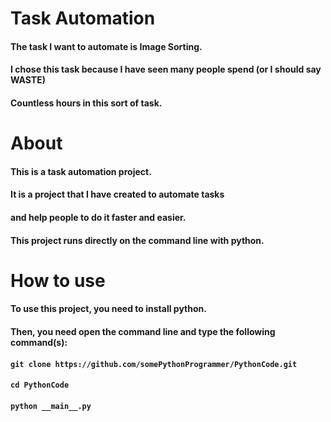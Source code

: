 # Task Automation

#### The task I want to automate is Image Sorting.
#### I chose this task because I have seen many people spend (or I should say WASTE) 
#### Countless hours in this sort of task.

# About

#### This is a task automation project.
#### It is a project that I have created to automate tasks
#### and help people to do it faster and easier.
#### This project runs directly on the command line with python.

# How to use

#### To use this project, you need to install python.
#### Then, you need open the command line and type the following command(s):
#### `git clone https://github.com/somePythonProgrammer/PythonCode.git`
#### `cd PythonCode`
#### `python __main__.py`
